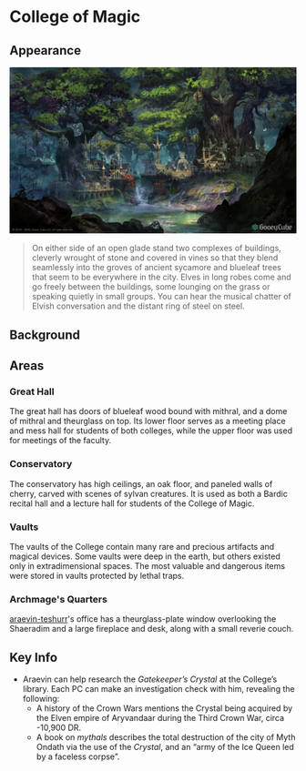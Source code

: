 # College of Magic
## Appearance
![elven_city_in_forest_by_ferdinandladera_dej1eyl-fullview](../../images/backgrounds/elven_city_in_forest_by_ferdinandladera_dej1eyl-fullview.jpg)

> On either side of an open glade stand two complexes of buildings, cleverly wrought of stone and covered in vines so that they blend seamlessly into the groves of ancient sycamore and blueleaf trees that seem to be everywhere in the city. Elves in long robes come and go freely between the buildings, some lounging on the grass or speaking quietly in small groups. You can hear the musical chatter of Elvish conversation and the distant ring of steel on steel.

## Background

## Areas
### Great Hall
The great hall has doors of blueleaf wood bound with mithral, and a dome of mithral and theurglass on top. Its lower floor serves as a meeting place and mess hall for students of both colleges, while the upper floor was used for meetings of the faculty.
### Conservatory
The conservatory has high ceilings, an oak floor, and paneled walls of cherry, carved with scenes of sylvan creatures. It is used as both a Bardic recital hall and a lecture hall for students of the College of Magic.
### Vaults
The vaults of the College contain many rare and precious artifacts and magical devices. Some vaults were deep in the earth, but others existed only in extradimensional spaces. The most valuable and dangerous items were stored in vaults protected by lethal traps.
### Archmage's Quarters
[araevin-teshurr](../../npcs/araevin-teshurr.md)'s office has a theurglass-plate window overlooking the Shaeradim and a large fireplace and desk, along with a small reverie couch.

## Key Info

- Araevin can help research the *Gatekeeper’s Crystal* at the College’s library. Each PC can make an investigation check with him, revealing the following:
    - A history of the Crown Wars mentions the Crystal being acquired by the Elven empire of Aryvandaar during the Third Crown War, circa -10,900 DR.
    - A book on *mythals* describes the total destruction of the city of Myth Ondath via the use of the *Crystal*, and an “army of the Ice Queen led by a faceless corpse”.
